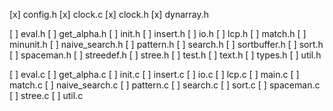 [x] config.h
[x] clock.c
[x] clock.h
[x] dynarray.h

[ ] eval.h
[ ] get_alpha.h
[ ] init.h
[ ] insert.h
[ ] io.h
[ ] lcp.h
[ ] match.h
[ ] minunit.h
[ ] naive_search.h
[ ] pattern.h
[ ] search.h
[ ] sortbuffer.h
[ ] sort.h
[ ] spaceman.h
[ ] streedef.h
[ ] stree.h
[ ] test.h
[ ] text.h
[ ] types.h
[ ] util.h

[ ] eval.c
[ ] get_alpha.c
[ ] init.c
[ ] insert.c
[ ] io.c
[ ] lcp.c
[ ] main.c
[ ] match.c
[ ] naive_search.c
[ ] pattern.c
[ ] search.c
[ ] sort.c
[ ] spaceman.c
[ ] stree.c
[ ] util.c

